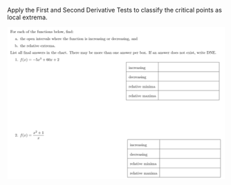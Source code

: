 Apply the First and Second Derivative Tests to classify the critical points as local extrema.

![](.AD4.md.upload/paste-0.32013005085202995)
